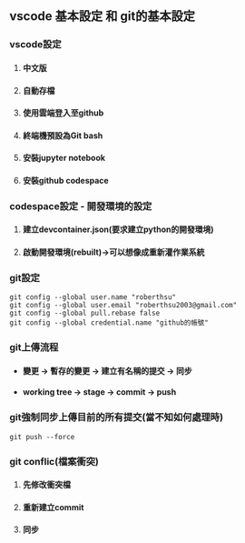 ## vscode 基本設定 和 git的基本設定

### vscode設定
1. #### 中文版
2. #### 自動存檔
3. #### 使用雲端登入至github
4. #### 終端機預設為Git bash
5. #### 安裝jupyter notebook
6. #### 安裝github codespace

### codespace設定 - 開發環境的設定
1. #### 建立devcontainer.json(要求建立python的開發環境)
2. #### 啟動開發環境(rebuilt)->可以想像成重新灌作業系統

### git設定
```
git config --global user.name "roberthsu"
git config --global user.email "roberthsu2003@gmail.com"
git config --global pull.rebase false
git config --global credential.name "github的帳號"
```

### git上傳流程

- #### 變更 -> 暫存的變更 -> 建立有名稱的提交 -> 同步
- #### working tree -> stage -> commit -> push

### git強制同步上傳目前的所有提交(當不知如何處理時)

```
git push --force
```

### git conflic(檔案衝突)

1. #### 先修改衝突檔
2. #### 重新建立commit
3. #### 同步